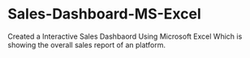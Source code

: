# Sales-Dashboard-MS-Excel

Created a Interactive Sales Dashbaord Using Microsoft Excel Which is showing the overall sales report of an platform.
